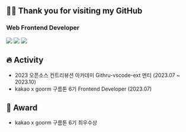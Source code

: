 ## 👋🏻 Thank you for visiting my GitHub
### Web Frontend Developer

<div>
  <img src="https://img.shields.io/badge/JavaScript-F7DF1E?style=flat-square&logo=JavaScript&logoColor=white"/>
  <img src="https://img.shields.io/badge/-TypeScript-3178C6?style=flat-square&logo=TypeScript&logoColor=white"/>
  <img src="https://img.shields.io/badge/React-61DAFB?style=flat-square&logo=React&logoColor=white"/>
</div>

## 🔥 Activity
- 2023 오픈소스 컨트리뷰션 아카데미 Githru-vscode-ext 멘티 (2023.07 ~ 2023.10)
- kakao x goorm 구름톤 6기 Frontend Developer (2023.07)

## 🏅 Award
- kakao x goorm 구름톤 6기 최우수상
